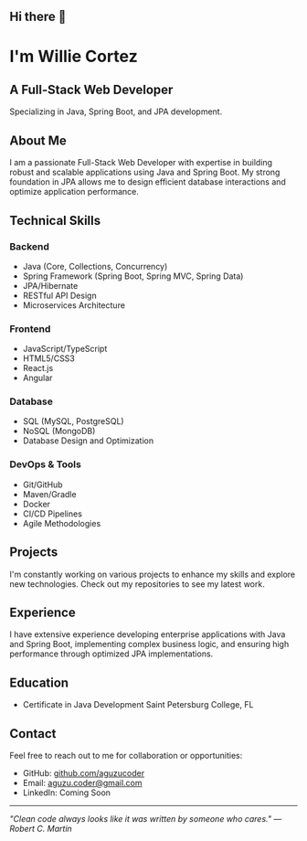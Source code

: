 ## Hi there 👋

<!--
**AguzuCoder/AguzuCoder** is a ✨ _special_ ✨ repository because its `README.md` (this file) appears on your GitHub profile.

Here are some ideas to get you started:

- 🔭 I’m currently working on ...
- 🌱 I’m currently learning ...
- 👯 I’m looking to collaborate on ...
- 🤔 I’m looking for help with ...
- 💬 Ask me about ...
- 📫 How to reach me: ...
- 😄 Pronouns: ...
- ⚡ Fun fact: ...
-->
# I'm Willie Cortez

## A Full-Stack Web Developer

Specializing in Java, Spring Boot, and JPA development.

## About Me

I am a passionate Full-Stack Web Developer with expertise in building robust and scalable applications using Java and Spring Boot. My strong foundation in JPA allows me to design efficient database interactions and optimize application performance.

## Technical Skills

### Backend
- Java (Core, Collections, Concurrency)
- Spring Framework (Spring Boot, Spring MVC, Spring Data)
- JPA/Hibernate
- RESTful API Design
- Microservices Architecture

### Frontend
- JavaScript/TypeScript
- HTML5/CSS3
- React.js
- Angular

### Database
- SQL (MySQL, PostgreSQL)
- NoSQL (MongoDB)
- Database Design and Optimization

### DevOps & Tools
- Git/GitHub
- Maven/Gradle
- Docker
- CI/CD Pipelines
- Agile Methodologies

## Projects

I'm constantly working on various projects to enhance my skills and explore new technologies. Check out my repositories to see my latest work.

## Experience

I have extensive experience developing enterprise applications with Java and Spring Boot, implementing complex business logic, and ensuring high performance through optimized JPA implementations.

## Education

- Certificate in Java Development Saint Petersburg College, FL

## Contact

Feel free to reach out to me for collaboration or opportunities:

- GitHub: [github.com/aguzucoder](https://github.com/aguzucoder)
- Email: aguzu.coder@gmail.com
- LinkedIn: Coming Soon

---

*"Clean code always looks like it was written by someone who cares." — Robert C. Martin*

